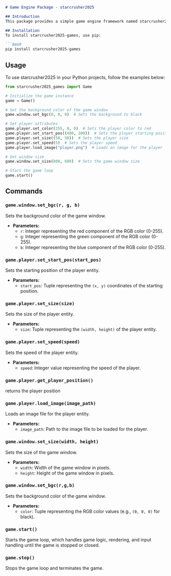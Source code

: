 ```markdown
# Game Engine Package - starcrusher2025

## Introduction
This package provides a simple game engine framework named starcrusher2025. It allows developers to create 2D games using Pygame by providing essential functionalities such as managing the game window, controlling player entities, handling input, and rendering.

## Installation
To install starcrusher2025-games, use pip:

```bash
pip install starcrusher2025-games
```

## Usage
To use starcrusher2025 in your Python projects, follow the examples below:

```python
from starcrusher2025_games import Game

# Initialize the game instance
game = Game()

# Set the background color of the game window
game.window.set_bgc(0, 0, 0)  # Sets the background to black

# Set player attributes
game.player.set_color(255, 0, 0)  # Sets the player color to red
game.player.set_start_pos((400, 300))  # Sets the player starting position
game.player.set_size((50, 50))  # Sets the player size
game.player.set_speed(5)  # Sets the player speed
game.player.load_image("player.png")  # Loads an image for the player

# Set window size
game.window.set_size(800, 600)  # Sets the game window size

# Start the game loop
game.start()
```

## Commands

### `game.window.set_bgc(r, g, b)`
Sets the background color of the game window.

- **Parameters:**
  - `r`: Integer representing the red component of the RGB color (0-255).
  - `g`: Integer representing the green component of the RGB color (0-255).
  - `b`: Integer representing the blue component of the RGB color (0-255).

### `game.player.set_start_pos(start_pos)`
Sets the starting position of the player entity.

- **Parameters:**
  - `start_pos`: Tuple representing the `(x, y)` coordinates of the starting position.

### `game.player.set_size(size)`
Sets the size of the player entity.

- **Parameters:**
  - `size`: Tuple representing the `(width, height)` of the player entity.

### `game.player.set_speed(speed)`
Sets the speed of the player entity.

- **Parameters:**
  - `speed`: Integer value representing the speed of the player.

### `game.player.get_player_position()`
returns the player position

### `game.player.load_image(image_path)`
Loads an image file for the player entity.

- **Parameters:**
  - `image_path`: Path to the image file to be loaded for the player.

### `game.window.set_size(width, height)`
Sets the size of the game window.

- **Parameters:**
  - `width`: Width of the game window in pixels.
  - `height`: Height of the game window in pixels.

### `game.window.set_bgc(r,g,b)`
Sets the background color of the game window.

- **Parameters:**
  - `color`: Tuple representing the RGB color values (e.g., `(0, 0, 0)` for black).

### `game.start()`
Starts the game loop, which handles game logic, rendering, and input handling until the game is stopped or closed.

### `game.stop()`
Stops the game loop and terminates the game.